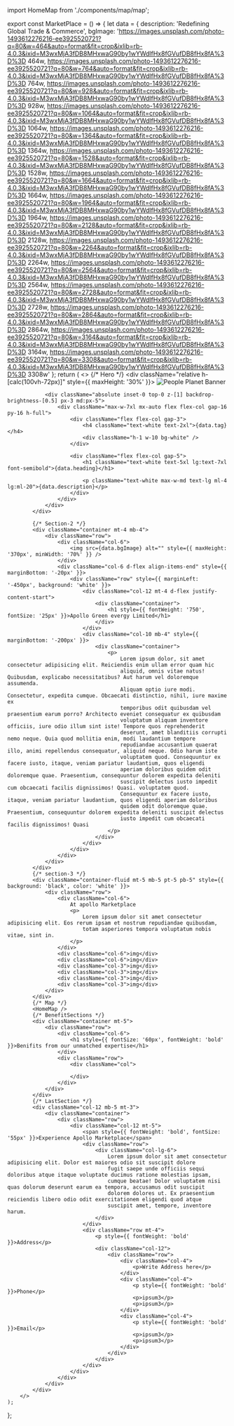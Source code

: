 import HomeMap from './components/map/map';

export const MarketPlace = () => {
	let data = {
		description: 'Redefining Global Trade & Commerce',
		bgImage:
			'https://images.unsplash.com/photo-1493612276216-ee3925520721?q=80&w=464&auto=format&fit=crop&ixlib=rb-4.0.3&ixid=M3wxMjA3fDB8MHxwaG90by1wYWdlfHx8fGVufDB8fHx8fA%3D%3D 464w, https://images.unsplash.com/photo-1493612276216-ee3925520721?q=80&w=764&auto=format&fit=crop&ixlib=rb-4.0.3&ixid=M3wxMjA3fDB8MHxwaG90by1wYWdlfHx8fGVufDB8fHx8fA%3D%3D 764w, https://images.unsplash.com/photo-1493612276216-ee3925520721?q=80&w=928&auto=format&fit=crop&ixlib=rb-4.0.3&ixid=M3wxMjA3fDB8MHxwaG90by1wYWdlfHx8fGVufDB8fHx8fA%3D%3D 928w, https://images.unsplash.com/photo-1493612276216-ee3925520721?q=80&w=1064&auto=format&fit=crop&ixlib=rb-4.0.3&ixid=M3wxMjA3fDB8MHxwaG90by1wYWdlfHx8fGVufDB8fHx8fA%3D%3D 1064w, https://images.unsplash.com/photo-1493612276216-ee3925520721?q=80&w=1364&auto=format&fit=crop&ixlib=rb-4.0.3&ixid=M3wxMjA3fDB8MHxwaG90by1wYWdlfHx8fGVufDB8fHx8fA%3D%3D 1364w, https://images.unsplash.com/photo-1493612276216-ee3925520721?q=80&w=1528&auto=format&fit=crop&ixlib=rb-4.0.3&ixid=M3wxMjA3fDB8MHxwaG90by1wYWdlfHx8fGVufDB8fHx8fA%3D%3D 1528w, https://images.unsplash.com/photo-1493612276216-ee3925520721?q=80&w=1664&auto=format&fit=crop&ixlib=rb-4.0.3&ixid=M3wxMjA3fDB8MHxwaG90by1wYWdlfHx8fGVufDB8fHx8fA%3D%3D 1664w, https://images.unsplash.com/photo-1493612276216-ee3925520721?q=80&w=1964&auto=format&fit=crop&ixlib=rb-4.0.3&ixid=M3wxMjA3fDB8MHxwaG90by1wYWdlfHx8fGVufDB8fHx8fA%3D%3D 1964w, https://images.unsplash.com/photo-1493612276216-ee3925520721?q=80&w=2128&auto=format&fit=crop&ixlib=rb-4.0.3&ixid=M3wxMjA3fDB8MHxwaG90by1wYWdlfHx8fGVufDB8fHx8fA%3D%3D 2128w, https://images.unsplash.com/photo-1493612276216-ee3925520721?q=80&w=2264&auto=format&fit=crop&ixlib=rb-4.0.3&ixid=M3wxMjA3fDB8MHxwaG90by1wYWdlfHx8fGVufDB8fHx8fA%3D%3D 2264w, https://images.unsplash.com/photo-1493612276216-ee3925520721?q=80&w=2564&auto=format&fit=crop&ixlib=rb-4.0.3&ixid=M3wxMjA3fDB8MHxwaG90by1wYWdlfHx8fGVufDB8fHx8fA%3D%3D 2564w, https://images.unsplash.com/photo-1493612276216-ee3925520721?q=80&w=2728&auto=format&fit=crop&ixlib=rb-4.0.3&ixid=M3wxMjA3fDB8MHxwaG90by1wYWdlfHx8fGVufDB8fHx8fA%3D%3D 2728w, https://images.unsplash.com/photo-1493612276216-ee3925520721?q=80&w=2864&auto=format&fit=crop&ixlib=rb-4.0.3&ixid=M3wxMjA3fDB8MHxwaG90by1wYWdlfHx8fGVufDB8fHx8fA%3D%3D 2864w, https://images.unsplash.com/photo-1493612276216-ee3925520721?q=80&w=3164&auto=format&fit=crop&ixlib=rb-4.0.3&ixid=M3wxMjA3fDB8MHxwaG90by1wYWdlfHx8fGVufDB8fHx8fA%3D%3D 3164w, https://images.unsplash.com/photo-1493612276216-ee3925520721?q=80&w=3308&auto=format&fit=crop&ixlib=rb-4.0.3&ixid=M3wxMjA3fDB8MHxwaG90by1wYWdlfHx8fGVufDB8fHx8fA%3D%3D 3308w'
	};
	return (
		<>
			{/* Hero */}
			<div className="relative h-[calc(100vh-72px)]" style={{ maxHeight: '30%' }}>
				<img src={data.bgImage} alt="People Planet Banner" className="h-[calc(100vh-72px)] w-full object-cover" />

				<div className="absolute inset-0 top-0 z-[1] backdrop-brightness-[0.5] px-3 md:px-5">
					<div className="max-w-7xl mx-auto flex flex-col gap-16 py-16 h-full">
						<div className="flex flex-col gap-3">
							<h4 className="text-white text-2xl">{data.tag}</h4>
							<div className="h-1 w-10 bg-white" />
						</div>

						<div className="flex flex-col gap-5">
							<h1 className="text-white text-5xl lg:text-7xl font-semibold">{data.heading}</h1>

							<p className="text-white max-w-md text-lg ml-4 lg:ml-20">{data.description}</p>
						</div>
					</div>
				</div>
			</div>

			{/* Section-2 */}
			<div className="container mt-4 mb-4">
				<div className="row">
					<div className="col-6">
						<img src={data.bgImage} alt="" style={{ maxHeight: '370px', minWidth: '70%' }} />
					</div>
					<div className="col-6 d-flex align-items-end" style={{ marginBottom: '-20px' }}>
						<div className="row" style={{ marginLeft: '-450px', background: 'white' }}>
							<div className="col-12 mt-4 d-flex justify-content-start">
								<div className="container">
									<h1 style={{ fontWeight: '750', fontSize: '25px' }}>Apollo Green evergy Limited</h1>
								</div>
							</div>
							<div className="col-10 mb-4" style={{ marginBottom: '-200px' }}>
								<div className="container">
									<p>
										Lorem ipsum dolor, sit amet consectetur adipisicing elit. Reiciendis enim ullam error quam hic
										aliquid, omnis vitae natus! Quibusdam, explicabo necessitatibus? Aut harum vel doloremque assumenda.
										Aliquam optio iure modi. Consectetur, expedita cumque. Obcaecati distinctio, nihil, iure maxime ex
										temporibus odit quibusdam vel praesentium earum porro? Architecto eveniet consequatur ex quibusdam
										voluptatum aliquam inventore officiis, iure odio illum sint iste! Tempore quos reprehenderit
										deserunt, amet blanditiis corrupti nemo neque. Quia quod mollitia enim, modi laudantium tempore
										repudiandae accusantium quaerat illo, animi repellendus consequatur, aliquid neque. Odio harum iste
										voluptatem quod. Consequuntur ex facere iusto, itaque, veniam pariatur laudantium, quos eligendi
										aperiam doloribus quidem odit doloremque quae. Praesentium, consequuntur dolorem expedita deleniti
										suscipit delectus iusto impedit cum obcaecati facilis dignissimos! Quasi. voluptatem quod.
										Consequuntur ex facere iusto, itaque, veniam pariatur laudantium, quos eligendi aperiam doloribus
										quidem odit doloremque quae. Praesentium, consequuntur dolorem expedita deleniti suscipit delectus
										iusto impedit cum obcaecati facilis dignissimos! Quasi
									</p>
								</div>
							</div>
						</div>
					</div>
				</div>
			</div>
			{/* section-3 */}
			<div className="container-fluid mt-5 mb-5 pt-5 pb-5" style={{ background: 'black', color: 'white' }}>
				<div className="row">
					<div className="col-6">
						At apollo Marketplace
						<p>
							Lorem ipsum dolor sit amet consectetur adipisicing elit. Eos rerum ipsam et nostrum repudiandae quibusdam,
							totam asperiores tempora voluptatum nobis vitae, sint in.
						</p>
					</div>
					<div className="col-6">img</div>
					<div className="col-6">img</div>
					<div className="col-3">img</div>
					<div className="col-3">img</div>
					<div className="col-3">img</div>
					<div className="col-3">img</div>
				</div>
			</div>
			{/* Map */}
			<HomeMap />
			{/* BenefitSections */}
			<div className="container mt-5">
				<div className="row">
					<div className="col-6">
						<h1 style={{ fontSize: '60px', fontWeight: 'bold' }}>Benifits from our unmatched expertise</h1>
					</div>
					<div className="row">
						<div className="col">
						
						</div>
					</div>
				</div>
			</div>
			{/* LastSection */}
			<div className="col-12 mb-5 mt-3">
				<div className="container">
					<div className="row">
						<div className="col-12 mt-5">
							<span style={{ fontWeight: 'bold', fontSize: '55px' }}>Experience Apollo Marketplace</span>
							<div className="row">
								<div className="col-lg-6">
									Lorem ipsum dolor sit amet consectetur adipisicing elit. Dolor est maiores odio sit suscipit dolore
									fugit saepe unde officiis sequi doloribus atque itaque voluptate ducimus ratione molestias ipsam,
									cumque beatae! Dolor voluptatem nisi quas dolorum deserunt earum ea tempora, accusamus odit suscipit
									dolorem dolores ut. Ex praesentium reiciendis libero odio odit exercitationem eligendi quod atque
									suscipit amet, tempore, inventore harum.
								</div>
							</div>
							<div className="row mt-4">
								<p style={{ fontWeight: 'bold' }}>Address</p>
								<div className="col-12">
									<div className="row">
										<div className="col-4">
											<p>Write Address here</p>
										</div>
										<div className="col-4">
											<p style={{ fontWeight: 'bold' }}>Phone</p>
											<p>ipsum3</p>
											<p>ipsum3</p>
										</div>
										<div className="col-4">
											<p style={{ fontWeight: 'bold' }}>Email</p>
											<p>ipsum3</p>
											<p>ipsum3</p>
										</div>
									</div>
								</div>
							</div>
						</div>
					</div>
				</div>
			</div>
		</>
	);
};
